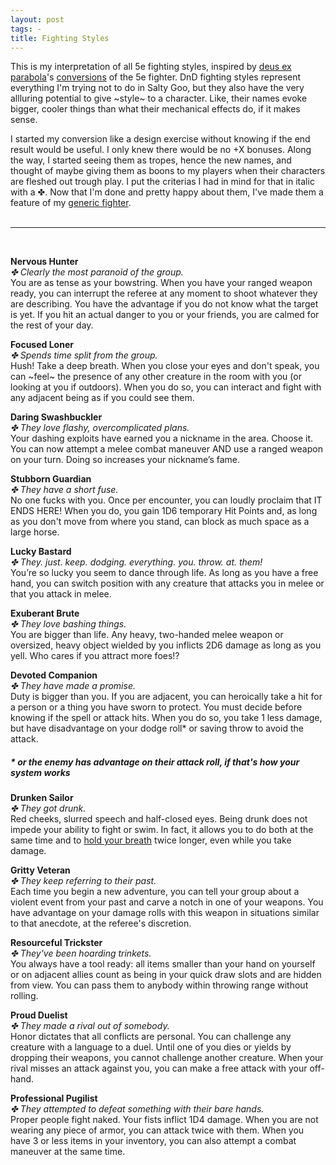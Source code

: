 ```yaml
---
layout: post
tags: -
title: Fighting Styles
---
```


This is my interpretation of all 5e fighting styles, inspired by [deus ex parabola](https://as-they-must.blogspot.com)'s [conversions](https://as-they-must.blogspot.com/2022/12/call-me-what-you-will-glog-classes-5e.html) of the 5e fighter. DnD fighting styles represent everything I'm trying not to do in Salty Goo, but they also have the very allluring potential to give ~style~ to a character. Like, their names evoke bigger, cooler things than what their mechanical effects do, if it makes sense.

I started my conversion like a design exercise without knowing if the end result would be useful. I only knew there would be no +X bonuses. Along the way, I started seeing them as tropes, hence the new names, and thought of maybe giving them as boons to my players when their characters are fleshed out trough play. I put the criterias I had in mind for that in italic with a ✤. Now that I'm done and pretty happy about them, I've made them a feature of my [generic fighter](/class/fighter).
<br><br>

---

<br>

**Nervous Hunter** <br>
_✤ Clearly the most paranoid of the group._ <br>
You are as tense as your bowstring. When you have your ranged weapon ready, you can interrupt the referee at any moment to shoot whatever they are describing. You have the advantage if you do not know what the target is yet. If you hit an actual danger to you or your friends, you are calmed for the rest of your day.

**Focused Loner** <br>
_✤ Spends time split from the group._ <br>
Hush! Take a deep breath. When you close your eyes and don't speak, you can ~feel~ the presence of any other creature in the room with you (or looking at you if outdoors). When you do so, you can interact and fight with any adjacent being as if you could see them. 

**Daring Swashbuckler** <br>
_✤ They love flashy, overcomplicated plans._ <br>
Your dashing exploits have earned you a nickname in the area. Choose it. You can now attempt a melee combat maneuver AND use a ranged weapon on your turn. Doing so increases your nickname’s fame.

**Stubborn Guardian** <br>
_✤ They have a short fuse._ <br>
No one fucks with you. Once per encounter, you can loudly proclaim that IT ENDS HERE! When you do, you gain 1D6 temporary Hit Points and, as long as you don't move from where you stand, can block as much space as a large horse. 

**Lucky Bastard** <br>
_✤ They. just. keep. dodging. everything. you. throw. at. them!_ <br>
You’re so lucky you seem to dance through life. As long as you have a free hand, you can switch position with any creature that attacks you in melee or that you attack in melee.

**Exuberant Brute** <br>
_✤ They love bashing things._ <br>
You are bigger than life. Any heavy, two-handed melee weapon or oversized, heavy object wielded by you inflicts 2D6 damage as long as you yell. Who cares if you attract more foes!?

**Devoted Companion** <br>
_✤ They have made a promise._ <br>
Duty is bigger than you. If you are adjacent, you can heroically take a hit for a person or a thing you have sworn to protect. You must decide before knowing if the spell or attack hits. When you do so, you take 1 less damage, but have disadvantage on your dodge roll* or saving throw to avoid the attack.

##### * or the enemy has advantage on their attack roll, if that's how your system works

**Drunken Sailor** <br>
_✤ They got drunk._ <br>
Red cheeks, slurred speech and half-closed eyes. Being drunk does not impede your ability to fight or swim. In fact, it allows you to do both at the same time and to [hold your breath](/2020/11/10/extra-rules/#conditions) twice longer, even while you take damage. 

**Gritty Veteran** <br>
_✤ They keep referring to their past._ <br>
Each time you begin a new adventure, you can tell your group about a violent event from your past and carve a notch in one of your weapons. You have advantage on your damage rolls with this weapon in situations similar to that anecdote, at the referee's discretion.

**Resourceful Trickster** <br>
_✤ They've been hoarding trinkets._ <br>
You always have a tool ready: all items smaller than your hand on yourself or on adjacent allies count as being in your quick draw slots and are hidden from view. You can pass them to anybody within throwing range without rolling.

**Proud Duelist** <br>
_✤ They made a rival out of somebody._ <br>
Honor dictates that all conflicts are personal. You can challenge any creature with a language to a duel. Until one of you dies or yields by dropping their weapons, you cannot challenge another creature. When your rival misses an attack against you, you can make a free attack with your off-hand.

**Professional Pugilist** <br>
_✤ They attempted to defeat something with their bare hands._ <br>
Proper people fight naked. Your fists inflict 1D4 damage. When you are not wearing any piece of armor, you can attack twice with them. When you have 3 or less items in your inventory, you can also attempt a combat maneuver at the same time.
